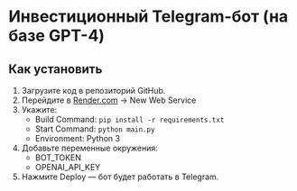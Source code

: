 
# Инвестиционный Telegram-бот (на базе GPT-4)

## Как установить

1. Загрузите код в репозиторий GitHub.
2. Перейдите в [Render.com](https://render.com) → New Web Service
3. Укажите:
   - Build Command: `pip install -r requirements.txt`
   - Start Command: `python main.py`
   - Environment: Python 3
4. Добавьте переменные окружения:
   - BOT_TOKEN
   - OPENAI_API_KEY
5. Нажмите Deploy — бот будет работать в Telegram.

